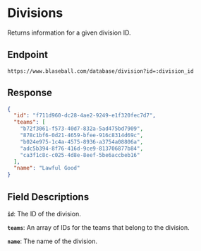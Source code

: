 # Divisions

Returns information for a given division ID.

## Endpoint

`https://www.blaseball.com/database/division?id=:division_id`

## Response

```json
{
  "id": "f711d960-dc28-4ae2-9249-e1f320fec7d7",
  "teams": [
    "b72f3061-f573-40d7-832a-5ad475bd7909",
    "878c1bf6-0d21-4659-bfee-916c8314d69c",
    "b024e975-1c4a-4575-8936-a3754a08806a",
    "adc5b394-8f76-416d-9ce9-813706877b84",
    "ca3f1c8c-c025-4d8e-8eef-5be6accbeb16"
  ],
  "name": "Lawful Good"
}
```

## Field Descriptions

**`id`**: The ID of the division.

**`teams`**: An array of IDs for the teams that belong to the division.

**`name`**: The name of the division.

